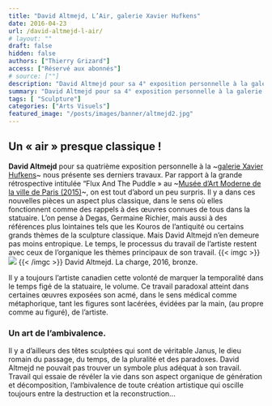 ```yaml
---
title: "David Altmejd, L’Air, galerie Xavier Hufkens"
date: 2016-04-23
url: /david-altmejd-l-air/
# layout: ""
draft: false
hidden: false
authors: ["Thierry Grizard"]
access: ["Réservé aux abonnés"]
# source: [""]
description: "David Altmejd pour sa 4° exposition personnelle à la galerie Xavier Hufkens nous présente ses derniers travaux, continuités et divergences"
summary: "David Altmejd pour sa 4° exposition personnelle à la galerie Xavier Hufkens nous présente ses derniers travaux, continuités et divergences"
tags: [ "Sculpture"]
categories: ["Arts Visuels"]
featured_image: "/posts/images/banner/altmejd2.jpg"
---
```

## Un « air » presque classique !
**David Altmejd** pour sa quatrième exposition personnelle à la ~[galerie Xavier Hufkens](http://www.xavierhufkens.com/exhibitions/2016-03-david-altmejd)~ nous présente ses derniers travaux.
Par rapport à la grande rétrospective intitulée “Flux And The Puddle » au ~[Musée d’Art Moderne de la ville de Paris \(2015\)](http://www.mam.paris.fr/fr/expositions/exposition-david-altmejd?archive=1)~, on est tout d’abord un peu surpris. Il y a dans ces nouvelles pièces un aspect plus classique, dans le sens où elles fonctionnent comme des rappels à des œuvres connues de tous dans la statuaire. L’on pense à Degas, Germaine Richier, mais aussi à des références plus lointaines tels que les Kouros de l’antiquité ou certains grands thèmes de la sculpture classique. Mais David Altmejd n’en demeure pas moins entropique. Le temps, le processus du travail de l’artiste restent avec ceux de l’organique les thèmes principaux de son travail.
{{< imgc >}}
![](/posts/images/altmejd/david-altmejd--sculpture--art--contemporary-art--solo-show--xavier-hufkens--brussels--2016.191.jpg)
{{< /imgc >}}
David Altmejd. La charge, 2016, bronze.
 
Il y a toujours l’artiste canadien cette volonté de marquer la temporalité dans le temps figé de la statuaire, le volume. Ce travail paradoxal atteint dans certaines œuvres exposées son acmé, dans le sens médical comme métaphorique, tant les figures sont lacérées, évidées par la main, (au propre comme au figuré), de l’artiste.

### Un art de l’ambivalence.
Il y a d’ailleurs des têtes sculptées qui sont de véritable Janus, le dieu romain du passage, du temps, de la pluralité et des paradoxes. David Altmejd ne pouvait pas trouver un symbole plus adéquat à son travail. Travail qui essaie de révéler la vie dans son aspect organique de génération et décomposition, l’ambivalence de toute création artistique qui oscille toujours entre la destruction et la reconstruction...